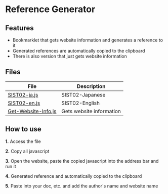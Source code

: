 # Reference Generator

## Features
- Bookmarklet that gets website information and generates a reference to it
- Generated references are automatically copied to the clipboard
- There is also version that just gets website information

## Files
| File | Description |
| ---- | ---- |
| [SIST02-ja.js](https://github.com/otnkmk8d/Reference-Generator/blob/main/SIST02-ja.js) | SIST02-Japanese |
| [SIST02-en.js](https://github.com/otnkmk8d/Reference-Generator/blob/main/SIST02-en.js) | SIST02-English |
| [Get-Website-Info.js](https://github.com/otnkmk8d/Reference-Generator/blob/main/Get-Website-Info.js) | Gets website information |

## How to use
**1.** Access the file

**2.** Copy all javascript

**3.** Open the website, paste the copied javascript into the address bar and run it

**4.** Generated reference and automatically copied to the clipboard

**5.** Paste into your doc, etc. and add the author's name and website name
